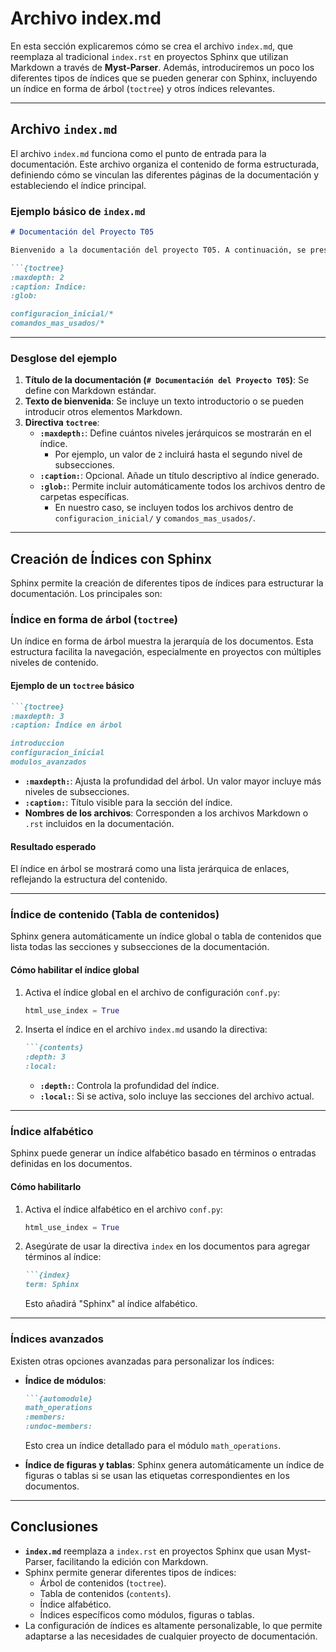 # **Archivo index.md**

En esta sección explicaremos cómo se crea el archivo `index.md`, que reemplaza al tradicional `index.rst` en proyectos Sphinx que utilizan Markdown a través de **Myst-Parser**. Además, introduciremos un poco los diferentes tipos de índices que se pueden generar con Sphinx, incluyendo un índice en forma de árbol (`toctree`) y otros índices relevantes.

----------

## Archivo `index.md`

El archivo `index.md` funciona como el punto de entrada para la documentación. Este archivo organiza el contenido de forma estructurada, definiendo cómo se vinculan las diferentes páginas de la documentación y estableciendo el índice principal.

### Ejemplo básico de `index.md`

```markdown
# Documentación del Proyecto T05

Bienvenido a la documentación del proyecto T05. A continuación, se presenta el índice de los contenidos disponibles.

```{toctree}
:maxdepth: 2
:caption: Indice:
:glob:

configuracion_inicial/*
comandos_mas_usados/*

```

----------


### Desglose del ejemplo
1. **Título de la documentación (`# Documentación del Proyecto T05`)**: Se define con Markdown estándar.
2. **Texto de bienvenida**: Se incluye un texto introductorio o se pueden introducir otros elementos Markdown.
3. **Directiva `toctree`**:
   - **`:maxdepth:`**: Define cuántos niveles jerárquicos se mostrarán en el índice.
     - Por ejemplo, un valor de `2` incluirá hasta el segundo nivel de subsecciones.
   - **`:caption:`**: Opcional. Añade un título descriptivo al índice generado.
   - **`:glob:`**: Permite incluir automáticamente todos los archivos dentro de carpetas específicas.
     - En nuestro caso, se incluyen todos los archivos dentro de `configuracion_inicial/` y `comandos_mas_usados/`.

---

## Creación de Índices con Sphinx

Sphinx permite la creación de diferentes tipos de índices para estructurar la documentación. Los principales son:

### Índice en forma de árbol (`toctree`)
Un índice en forma de árbol muestra la jerarquía de los documentos. Esta estructura facilita la navegación, especialmente en proyectos con múltiples niveles de contenido.

#### **Ejemplo de un `toctree` básico**
```markdown
```{toctree}
:maxdepth: 3
:caption: Índice en árbol

introduccion
configuracion_inicial
modulos_avanzados

```


- **`:maxdepth:`**: Ajusta la profundidad del árbol. Un valor mayor incluye más niveles de subsecciones.
- **`:caption:`**: Título visible para la sección del índice.
- **Nombres de los archivos**: Corresponden a los archivos Markdown o `.rst` incluidos en la documentación.

#### **Resultado esperado**
El índice en árbol se mostrará como una lista jerárquica de enlaces, reflejando la estructura del contenido.

---

### Índice de contenido (Tabla de contenidos)
Sphinx genera automáticamente un índice global o tabla de contenidos que lista todas las secciones y subsecciones de la documentación.

#### **Cómo habilitar el índice global**
1. Activa el índice global en el archivo de configuración `conf.py`:
   ```python
   html_use_index = True
    ```


2.  Inserta el índice en el archivo `index.md` usando la directiva:
    
    ```markdown
    ```{contents}
    :depth: 3
    :local:
    
    ```  
    
    - **`:depth:`**: Controla la profundidad del índice.
    - **`:local:`**: Si se activa, solo incluye las secciones del archivo actual.  

----------

### Índice alfabético

Sphinx puede generar un índice alfabético basado en términos o entradas definidas en los documentos.

#### **Cómo habilitarlo**

1.  Activa el índice alfabético en el archivo `conf.py`:
    
    ```python
    html_use_index = True
    
    ```
    
2.  Asegúrate de usar la directiva `index` en los documentos para agregar términos al índice:
    
    ```markdown
    ```{index}
    term: Sphinx
    
    ```
    
    Esto añadirá "Sphinx" al índice alfabético.   

----------

### Índices avanzados

Existen otras opciones avanzadas para personalizar los índices:

-   **Índice de módulos**:
    
    ```markdown
    ```{automodule}
    math_operations
    :members:
    :undoc-members:
    
    ```
    
    Esto crea un índice detallado para el módulo `math_operations`.
    
-   **Índice de figuras y tablas**: Sphinx genera automáticamente un índice de figuras o tablas si se usan las etiquetas correspondientes en los documentos.

----------

## Conclusiones

-   **`index.md`** reemplaza a `index.rst` en proyectos Sphinx que usan Myst-Parser, facilitando la edición con Markdown.
-   Sphinx permite generar diferentes tipos de índices:
    -   Árbol de contenidos (`toctree`).
    -   Tabla de contenidos (`contents`).
    -   Índice alfabético.
    -   Índices específicos como módulos, figuras o tablas.
-   La configuración de índices es altamente personalizable, lo que permite adaptarse a las necesidades de cualquier proyecto de documentación.